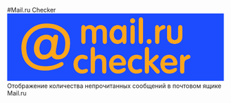 #Mail.ru Checker
<img src="https://github.com/Dan-Walker/Mail.ruChecker/blob/master/Mail.ru%20Checker%20Logo.jpg" img> 
Отображение количества непрочитанных сообщений в почтовом ящике Mail.ru
